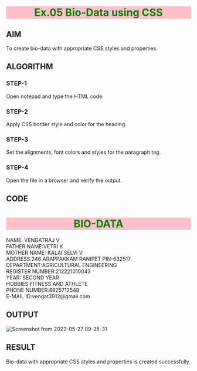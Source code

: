 # Ex.05 Bio-Data using CSS
## AIM
  To create bio-data with appropriate CSS styles and properties.

## ALGORITHM
### STEP-1
  Open notepad and type the HTML code.

### STEP-2
  Apply CSS border style and color for the heading.

### STEP-3
  Set the alignments, font colors and styles for the paragraph tag.

### STEP-4
  Open the file in a browser and verify the output.
  
## CODE
<html>
<head>
<style type = "text/css">
h1
  {
   background-color:PINK;
    color:green;
    text-align:center;
  }


p
   {
    text-align:left;
    border-bottom-style:dashed;
    border-top-style:solid; 
    border-left-style:double; 
    border-right-style:groove;
    border-width:25px;
    font :Times Newroman;
    border-bottom-color:cyan;
    border-top-color:yellow;
    border-left-color:green; 
    border-right-color:red;
   }
</style>
</head>
<body>
            <h1>BIO-DATA</h1>
<p>    
            NAME: VENGATRAJ V
            <br>
            FATHER NAME:VETRI K
            <br>
            MOTHER NAME: KALAI SELVI V
            <br>
            ADDRESS:246 ARAPPAKKAM RANIPET PIN-632517
            <br>
            DEPARTMENT:AGRICULTURAL ENGINEERING
            <br>
            REGISTER NUMBER:212221010043
            <br>
            YEAR: SECOND YEAR
            <br>
            HOBBIES:FITNESS AND ATHLETE
            <br>
            PHONE NUMBER:8825712548
            <br>
            E-MAIL ID:vengat3912@gmail.com
</body>
</html>



## OUTPUT

![Screenshot from 2023-05-27 09-25-31](https://github.com/Vengatraj212221010043/Ex05_Web-Design/assets/128878559/5460898f-6da2-47c0-bda3-ce1e573d46e7)


## RESULT
  Bio-data with appropriate CSS styles and properties is created successfully.
